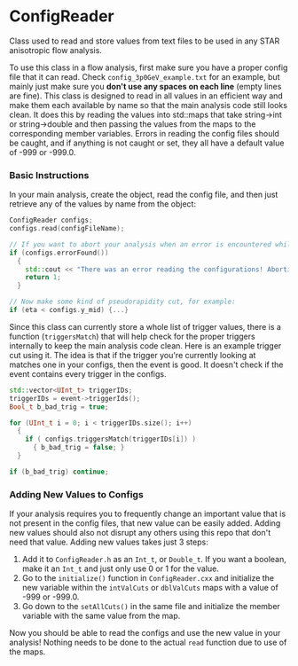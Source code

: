 # ConfigReader
Class used to read and store values from text files to be used in any STAR anisotropic flow analysis.

To use this class in a flow analysis, first make sure you have a proper config file that it can read. Check `config_3p0GeV_example.txt` for an example, but mainly just make sure you **don't use any spaces on each line** (empty lines are fine). This class is designed to read in all values in an efficient way and make them each available by name so that the main analysis code still looks clean. It does this by reading the values into std::maps that take string->int or string->double and then passing the values from the maps to the corresponding member variables. Errors in reading the config files should be caught, and if anything is not caught or set, they all have a default value of -999 or -999.0.

### Basic Instructions

In your main analysis, create the object, read the config file, and then just retrieve any of the values by name from the object:

```c++
ConfigReader configs;
configs.read(configFileName);

// If you want to abort your analysis when an error is encountered while reading:
if (configs.errorFound()) 
  { 
    std::cout << "There was an error reading the configurations! Aborting analysis!" << std::endl; 
    return 1; 
  }

// Now make some kind of pseudorapidity cut, for example:
if (eta < configs.y_mid) {...}
```

Since this class can currently store a whole list of trigger values, there is a function (`triggersMatch`) that will help check for the proper triggers internally to keep the main analysis code clean. Here is an example trigger cut using it. The idea is that if the trigger you're currently looking at matches one in your configs, then the event is good. It doesn't check if the event contains every trigger in the configs.

```c++
std::vector<UInt_t> triggerIDs;
triggerIDs = event->triggerIds();
Bool_t b_bad_trig = true;

for (UInt_t i = 0; i < triggerIDs.size(); i++) 
  { 
    if ( configs.triggersMatch(triggerIDs[i]) ) 
      { b_bad_trig = false; }
  }

if (b_bad_trig) continue;
```

### Adding New Values to Configs

If your analysis requires you to frequently change an important value that is not present in the config files, that new value can be easily added. Adding new values should also not disrupt any others using this repo that don't need that value. Adding new values takes just 3 steps:

1) Add it to `ConfigReader.h` as an `Int_t`, or `Double_t`. If you want a boolean, make it an `Int_t` and just only use 0 or 1 for the value.
2) Go to the `initialize()` function in `ConfigReader.cxx` and initialize the new variable within the `intValCuts` or `dblValCuts` maps with a value of -999 or -999.0.
3) Go down to the `setAllCuts()` in the same file and initialize the member variable with the same value from the map.

Now you should be able to read the configs and use the new value in your analysis! Nothing needs to be done to the actual `read` function due to use of the maps.
